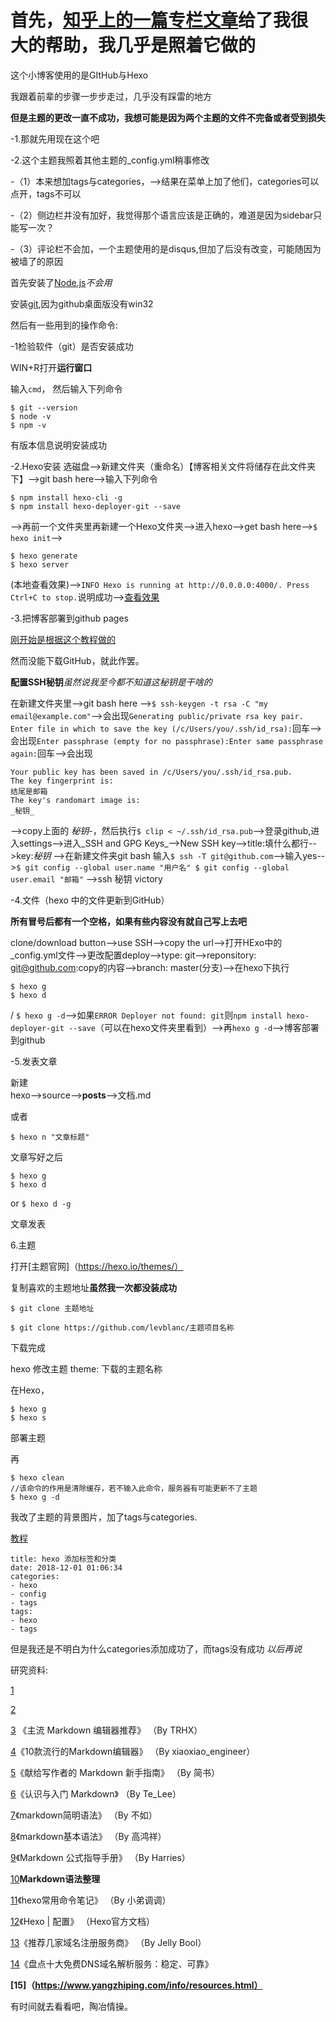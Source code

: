 # 首先，[知乎上的一篇专栏文章](https://zhuanlan.zhihu.com/p/69207995)给了我很大的帮助，我几乎是照着它做的

这个小博客使用的是GItHub与Hexo

我跟着前辈的步骤一步步走过，几乎没有踩雷的地方

**但是主题的更改一直不成功，我想可能是因为两个主题的文件不完备或者受到损失**

-1.那就先用现在这个吧

-2.这个主题我照着其他主题的_config.yml稍事修改

-（1）本来想加tags与categories，-->结果在菜单上加了他们，categories可以点开，tags不可以

-（2）侧边栏并没有加好，我觉得那个语言应该是正确的，难道是因为sidebar只能写一次？

-（3）评论栏不会加，一个主题使用的是disqus,但加了后没有改变，可能随因为被墙了的原因

首先安装了[Node.js](https://nodejs.org/en/download/)_不会用_

安装[git](https://git-scm.com/download/win),因为github桌面版没有win32

然后有一些用到的操作命令:

-1检验软件（git）是否安装成功

WIN+R打开**运行窗口**

输入`cmd`，
然后输入下列命令

```
$ git --version
$ node -v
$ npm -v
```
有版本信息说明安装成功

-2.Hexo安装
选磁盘-->新建文件夹（重命名）【博客相关文件将储存在此文件夹下】-->git bash here-->输入下列命令
```
$ npm install hexo-cli -g
$ npm install hexo-deployer-git --save
```

-->再前一个文件夹里再新建一个Hexo文件夹-->进入hexo-->get bash here-->`$ hexo init`-->
```
$ hexo generate
$ hexo server
```
(本地查看效果)-->`INFO Hexo is running at http://0.0.0.0:4000/. Press Ctrl+C to stop.`说明成功-->[查看效果](http://localhost:4000/)

-3.把博客部署到github pages

[刚开始是根据这个教程做的](https://zhuanlan.zhihu.com/p/28321740)

然而没能下载GitHub，就此作罢。

**配置SSH秘钥**_虽然说我至今都不知道这秘钥是干啥的_

在新建文件夹里-->git bash here -->`$ ssh-keygen -t rsa -C "my email@example.com"`-->会出现`Generating public/private rsa key pair.
Enter file in which to save the key (/c/Users/you/.ssh/id_rsa):`回车-->
会出现`Enter passphrase (empty for no passphrase):Enter same passphrase again:`回车-->会出现
```Your identification has been saved in /c/Users/you/.ssh/id_rsa.
Your public key has been saved in /c/Users/you/.ssh/id_rsa.pub.
The key fingerprint is:
结尾是邮箱
The key's randomart image is:
_秘钥_
```

-->copy上面的 _秘钥_-，然后执行`$ clip < ~/.ssh/id_rsa.pub`-->登录github,进入settings-->进入_SSH and GPG Keys_-->New SSH key-->title:填什么都行-->key:_秘钥_
-->在新建文件夹git bash 输入`$ ssh -T git@github.com`-->输入yes-->```
$ git config --global user.name "用户名"
     $ git config --global user.email "邮箱"
     ```
     -->ssh 秘钥 victory

-4.文件（hexo 中的文件更新到GitHub）

**所有冒号后都有一个空格，如果有些内容没有就自己写上去吧**

clone/download button-->use SSH-->copy the url-->打开HExo中的_config.yml文件-->更改配置deploy-->type: git-->reponsitory: git@github.com:copy的内容-->branch: master(分支)-->在hexo下执行
```
$ hexo g
$ hexo d
```

/
`$ hexo g -d`-->如果`ERROR Deployer not found: git`则`npm install hexo-deployer-git --save`（可以在hexo文件夹里看到）-->再`hexo g -d`-->博客部署到github

-5.发表文章

新建  
hexo-->source-->__posts__-->文档.md

或者

`$ hexo n "文章标题"`

文章写好之后

```
$ hexo g
$ hexo d
```
or
`$ hexo d -g`

文章发表

6.主题

打开[主题官网]（https://hexo.io/themes/）

复制喜欢的主题地址**虽然我一次都没装成功**

`$ git clone 主题地址`

`$ git clone https://github.com/levblanc/主题项目名称`


下载完成

hexo 修改主题 theme: 下载的主题名称

在Hexo，
```
$ hexo g   
$ hexo s
```

部署主题

再
```
$ hexo clean  
//该命令的作用是清除缓存，若不输入此命令，服务器有可能更新不了主题
$ hexo g -d
```

我改了主题的背景图片，加了tags与categories.

[教程](https://promoon.github.io/2018/12/01/hexo_categories_tags)

```
title: hexo 添加标签和分类 
date: 2018-12-01 01:06:34
categories: 
- hexo
- config
- tags
tags:
- hexo
- tags
```

但是我还是不明白为什么categories添加成功了，而tags没有成功 _以后再说_

研究资料:

[1](https://www.zhihu.com/question/59088760/answer/161640592)

[2](https://zhuanlan.zhihu.com/p/28321740)

[3](https://zhuanlan.zhihu.com/p/69210764) 《主流 Markdown 编辑器推荐》 （By TRHX）

[4](https://link.zhihu.com/?target=https%3A//blog.csdn.net/jinhui157/article/details/73872795)《10款流行的Markdown编辑器》 （By xiaoxiao_engineer）

[5](https://link.zhihu.com/?target=https%3A//www.jianshu.com/p/q81RER/)《献给写作者的 Markdown 新手指南》 （By 简书）

[6](https://link.zhihu.com/?target=https%3A//sspai.com/post/25137)《认识与入门 Markdown》 （By Te_Lee）

[7](https://link.zhihu.com/?target=http%3A//ibruce.info/2013/11/26/markdown/)《markdown简明语法》 （By 不如）

[8](https://link.zhihu.com/?target=https%3A//www.jianshu.com/p/191d1e21f7ed)《markdown基本语法》 （By 高鸿祥）

[9](https://link.zhihu.com/?target=http%3A//www.liuhaihua.cn/archives/143443.html)《Markdown 公式指导手册》 （By Harries）

[10](https://guo365.github.io/study/Markdown.html)**Markdown语法整理**

[11](https://link.zhihu.com/?target=https%3A//segmentfault.com/a/1190000002632530)《hexo常用命令笔记》 （By 小弟调调）

[12](https://link.zhihu.com/?target=https%3A//hexo.io/zh-cn/docs/configuration.html)《Hexo | 配置》 （Hexo官方文档）

[13](https://zhuanlan.zhihu.com/p/27349039)《推荐几家域名注册服务商》 （By Jelly Bool）

[14](https://link.zhihu.com/?target=http%3A//www.chinaz.com/web/2015/0122/380042.shtml)《盘点十大免费DNS域名解析服务：稳定、可靠》


**[15]（https://www.yangzhiping.com/info/resources.html）**

有时间就去看看吧，陶冶情操。






